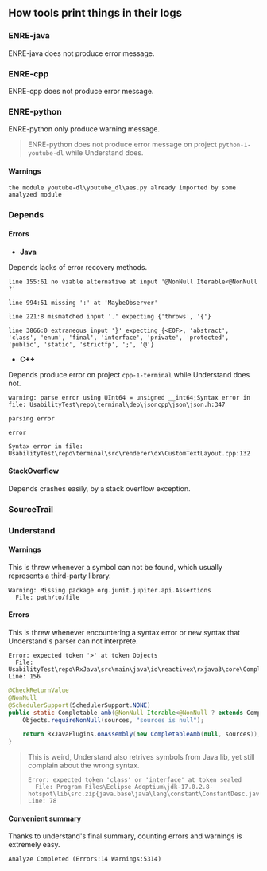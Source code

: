 ## How tools print things in their logs

### ENRE-java

ENRE-java does not produce error message.

### ENRE-cpp

ENRE-cpp does not produce error message.

### ENRE-python

ENRE-python only produce warning message.

> ENRE-python does not produce error message on project `python-1-youtube-dl` while Understand does.

#### Warnings

```text
the module youtube-dl\youtube_dl\aes.py already imported by some analyzed module
```

### Depends

#### Errors

* **Java**

Depends lacks of error recovery methods.

```text
line 155:61 no viable alternative at input '@NonNull Iterable<@NonNull ?'

line 994:51 missing ':' at 'MaybeObserver'

line 221:8 mismatched input '.' expecting {'throws', '{'}

line 3866:0 extraneous input '}' expecting {<EOF>, 'abstract', 'class', 'enum', 'final', 'interface', 'private', 'protected', 'public', 'static', 'strictfp', ';', '@'}
```

* **C++**

Depends produce error on project `cpp-1-terminal` while Understand does not.

```text
warning: parse error using UInt64 = unsigned __int64;Syntax error in file: UsabilityTest\repo\terminal\dep\jsoncpp\json\json.h:347

parsing error

error

Syntax error in file: UsabilityTest\repo\terminal\src\renderer\dx\CustomTextLayout.cpp:132
```

#### StackOverflow

Depends crashes easily, by a stack overflow exception.

### SourceTrail


### Understand

#### Warnings

This is threw whenever a symbol can not be found, which usually represents a third-party library.

```text
Warning: Missing package org.junit.jupiter.api.Assertions
  File: path/to/file
```

#### Errors

This is threw whenever encountering a syntax error or new syntax that Understand's parser can not interprete.

```text
Error: expected token '>' at token Objects
  File: UsabilityTest\repo\RxJava\src\main\java\io\reactivex\rxjava3\core\Completable.java Line: 156
```

```java
@CheckReturnValue
@NonNull
@SchedulerSupport(SchedulerSupport.NONE)
public static Completable amb(@NonNull Iterable<@NonNull ? extends CompletableSource> sources) {
    Objects.requireNonNull(sources, "sources is null");

    return RxJavaPlugins.onAssembly(new CompletableAmb(null, sources));
}
```

> This is weird, Understand also retrives symbols from Java lib, yet still complain about the wrong syntax.
> 
> ```text
> Error: expected token 'class' or 'interface' at token sealed
>   File: Program Files\Eclipse Adoptium\jdk-17.0.2.8-hotspot\lib\src.zip{java.base\java\lang\constant\ConstantDesc.java} Line: 78
> ```

#### Convenient summary

Thanks to understand's final summary, counting errors and warnings is extremely easy.

```text
Analyze Completed (Errors:14 Warnings:5314)
```
